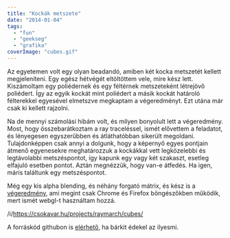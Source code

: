 ```yaml
---
title: "Kockák metszete"
date: "2014-01-04"
tags: 
  - "fun"
  - "geekseg"
  - "grafika"
coverImage: "cubes.gif"
---
```


Az egyetemen volt egy olyan beadandó, amiben két kocka metszetét kellett megjeleníteni. Egy egész hétvégét eltöltöttem vele, mire kész lett. Kiszámoltam egy poliédernek és egy féltérnek metszeteként létrejövő poliédert. Így az egyik kockát mint poliédert a másik kockát határoló félterekkel egyesével elmetszve megkaptam a végeredményt. Ezt utána már csak ki kellett rajzolni.

Na de mennyi számolási hibám volt, és milyen bonyolult lett a végeredmény. Most, hogy összebarátkoztam a ray traceléssel, ismét elővettem a feladatot, és lényegesen egyszerűbben és átláthatóbban sikerült megoldani. Tulajdonképpen csak annyi a dolgunk, hogy a képernyő egyes pontjain átmenő egyenesekre meghatározzuk a kockákkal vett legközelebbi és legtávolabbi metszéspontot, így kapunk egy vagy két szakaszt, esetleg elfajuló esetben pontot. Aztán megnézzük, hogy van-e átfedés. Ha igen, máris találtunk egy metszéspontot.

Még egy kis alpha blending, és néhány forgató mátrix, és kész is a [végeredmény](https://csokavar.hu/projects/raymarch/cubes/), ami megint csak Chrome és Firefox böngészőkben működik, mert ismét webgl-t használtam hozzá.

/i/https://csokavar.hu/projects/raymarch/cubes/

A forráskód githubon is [elérhető](https://github.com/encse/raymarch), ha bárkit édekel az ilyesmi.
